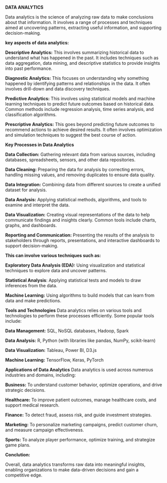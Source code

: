 **DATA ANALYTICS**

Data analytics is the science of analyzing raw data to make conclusions about that information.
It involves a range of processes and techniques aimed at uncovering patterns, extracting useful information, and supporting decision-making. 

**key aspects of data analytics:**

**Descriptive Analytics:**
This involves summarizing historical data to understand what has happened in the past. 
It includes techniques such as data aggregation, data mining, and descriptive statistics to provide insights into past performance.

**Diagnostic Analytics:** 
This focuses on understanding why something happened by identifying patterns and relationships in the data. 
It often involves drill-down and data discovery techniques.

**Predictive Analytics:** 
This involves using statistical models and machine learning techniques to predict future outcomes based on historical data. 
Common methods include regression analysis, time series analysis, and classification algorithms.

**Prescriptive Analytics:** 
This goes beyond predicting future outcomes to recommend actions to achieve desired results. 
It often involves optimization and simulation techniques to suggest the best course of action.

**Key Processes in Data Analytics**

**Data Collection:** Gathering relevant data from various sources, including databases, spreadsheets, sensors, and other data repositories.

**Data Cleaning:** Preparing the data for analysis by correcting errors, handling missing values, and removing duplicates to ensure data quality.

**Data Integration:** Combining data from different sources to create a unified dataset for analysis.

**Data Analysis:** Applying statistical methods, algorithms, and tools to examine and interpret the data. 

**Data Visualization:** 
Creating visual representations of the data to help communicate findings and insights clearly. Common tools include charts, graphs, and dashboards.

**Reporting and Communication:**
Presenting the results of the analysis to stakeholders through reports, presentations, and interactive dashboards to support decision-making.

**This can involve various techniques such as:**

**Exploratory Data Analysis (EDA):**
Using visualization and statistical techniques to explore data and uncover patterns.

**Statistical Analysis**:
Applying statistical tests and models to draw inferences from the data.

**Machine Learning:** 
Using algorithms to build models that can learn from data and make predictions.

**Tools and Technologies**
Data analytics relies on various tools and technologies to perform these processes efficiently. Some popular tools include:

**Data Management:**
SQL, NoSQL databases, Hadoop, Spark

**Data Analysis:** 
R, Python (with libraries like pandas, NumPy, scikit-learn)

**Data Visualization:**
Tableau, Power BI, D3.js

**Machine Learning:** 
TensorFlow, Keras, PyTorch

**Applications of Data Analytics**
Data analytics is used across numerous industries and domains, including:

**Business:**
To understand customer behavior, optimize operations, and drive strategic decisions.

**Healthcare:** 
To improve patient outcomes, manage healthcare costs, and support medical research.

**Finance:** 
To detect fraud, assess risk, and guide investment strategies.

**Marketing:** 
To personalize marketing campaigns, predict customer churn, and measure campaign effectiveness.

**Sports:**
To analyze player performance, optimize training, and strategize game plans.

**Conclution:**

Overall, data analytics transforms raw data into meaningful insights, enabling organizations to make data-driven decisions and gain a competitive edge.
